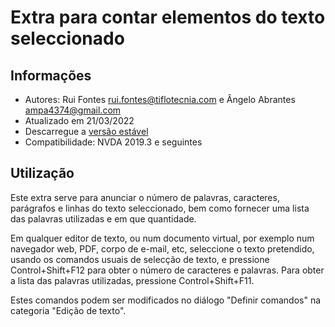 # Extra para contar elementos do texto seleccionado

## Informações
* Autores: Rui Fontes <rui.fontes@tiflotecnia.com> e Ângelo Abrantes <ampa4374@gmail.com>
* Atualizado em 21/03/2022
* Descarregue a [versão estável][1]
* Compatibilidade: NVDA 2019.3 e seguintes

## Utilização
Este extra serve para anunciar o número de palavras, caracteres, parágrafos e linhas do texto seleccionado, bem como fornecer uma lista das palavras utilizadas e em que quantidade.

Em qualquer editor de texto, ou num documento virtual, por exemplo num navegador web, PDF, corpo de e-mail, etc, seleccione o texto pretendido, usando os comandos usuais de selecção de texto, e pressione Control+Shift+F12 para obter o número de caracteres e palavras.
Para obter a lista das palavras utilizadas, pressione Control+Shift+F11.

Estes comandos podem ser modificados no diálogo "Definir comandos" na categoria "Edição de texto".

[1]: https://addons.nvda-project.org/files/get.php?file=wc
